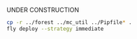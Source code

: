 UNDER CONSTRUCTION

```bash
cp -r ../forest ../mc_util ../Pipfile* .
fly deploy --strategy immediate
```
